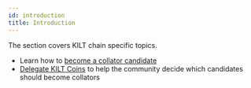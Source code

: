 ```yaml
---
id: introduction
title: Introduction
---
```


The section covers KILT chain specific topics.

* Learn how to [become a collator candidate](collator.md)
* [Delegate KILT Coins](delegator.md) to help the community decide which candidates should become collators
